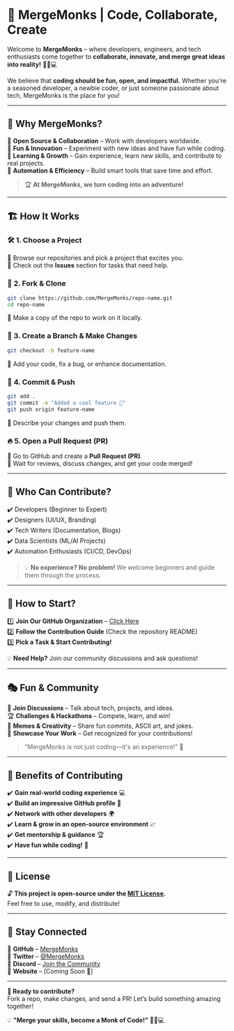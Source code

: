 # 🚀 MergeMonks | Code, Collaborate, Create  

Welcome to **MergeMonks** – where developers, engineers, and tech enthusiasts come together to **collaborate, innovate, and merge great ideas into reality!** 🧘‍♂️💻  

We believe that **coding should be fun, open, and impactful.** Whether you're a seasoned developer, a newbie coder, or just someone passionate about tech, MergeMonks is the place for you!  

---

## 🌟 Why MergeMonks?  

🔹 **Open Source & Collaboration** – Work with developers worldwide.  
🔹 **Fun & Innovation** – Experiment with new ideas and have fun while coding.  
🔹 **Learning & Growth** – Gain experience, learn new skills, and contribute to real projects.  
🔹 **Automation & Efficiency** – Build smart tools that save time and effort.  

> 🏆 **At MergeMonks, we turn coding into an adventure!**  

---

## 🏗️ How It Works  

### 🛠️ **1. Choose a Project**  
🔹 Browse our repositories and pick a project that excites you.  
🔹 Check out the **Issues** section for tasks that need help.  

### 🔄 **2. Fork & Clone**  
```bash
git clone https://github.com/MergeMonks/repo-name.git
cd repo-name
```
🔹 Make a copy of the repo to work on it locally.  

### 🚀 **3. Create a Branch & Make Changes**  
```bash
git checkout -b feature-name
```
🔹 Add your code, fix a bug, or enhance documentation.  

### 📌 **4. Commit & Push**  
```bash
git add .
git commit -m "Added a cool feature 🎉"
git push origin feature-name
```
🔹 Describe your changes and push them.  

### 🔥 **5. Open a Pull Request (PR)**  
🔹 Go to GitHub and create a **Pull Request (PR)**.  
🔹 Wait for reviews, discuss changes, and get your code merged!  

---

## 🎯 Who Can Contribute?  

✔️ Developers (Beginner to Expert)  
✔️ Designers (UI/UX, Branding)  
✔️ Tech Writers (Documentation, Blogs)  
✔️ Data Scientists (ML/AI Projects)  
✔️ Automation Enthusiasts (CI/CD, DevOps)  

> 💡 **No experience? No problem!** We welcome beginners and guide them through the process.  

---

## 🚀 How to Start?  

1️⃣ **Join Our GitHub Organization** – [Click Here](https://github.com/MergeMonks)  
2️⃣ **Follow the Contribution Guide** (Check the repository README)  
3️⃣ **Pick a Task & Start Contributing!**  

💡 **Need Help?** Join our community discussions and ask questions!  

---

## 🎭 Fun & Community  

💬 **Join Discussions** – Talk about tech, projects, and ideas.  
🏆 **Challenges & Hackathons** – Compete, learn, and win!  
🎨 **Memes & Creativity** – Share fun commits, ASCII art, and jokes.  
📢 **Showcase Your Work** – Get recognized for your contributions!  

> "MergeMonks is not just coding—it's an experience!" 🚀  

---

## 🔑 Benefits of Contributing  

✔️ **Gain real-world coding experience** 💻  
✔️ **Build an impressive GitHub profile** 📂  
✔️ **Network with other developers** 🌍  
✔️ **Learn & grow in an open-source environment** 📈  
✔️ **Get mentorship & guidance** 🏆  
✔️ **Have fun while coding!** 🎉  

---

## 📜 License  

🔓 **This project is open-source under the [MIT License](LICENSE).**  
Feel free to use, modify, and distribute!  

---

## 📢 Stay Connected  

📌 **GitHub** – [MergeMonks](https://github.com/MergeMonks)  
📌 **Twitter** – [@MergeMonks](https://twitter.com/MergeMonks)  
📌 **Discord** – [Join the Community](https://discord.gg/merge-monks)  
📌 **Website** – [Coming Soon 🚀]  

---

**🚀 Ready to contribute?**  
Fork a repo, make changes, and send a PR! Let’s build something amazing together!  

💡 **"Merge your skills, become a Monk of Code!"** 🧘‍♂️💻  
